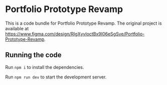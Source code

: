 
  # Portfolio Prototype Revamp

  This is a code bundle for Portfolio Prototype Revamp. The original project is available at https://www.figma.com/design/RIgXyvloctBx9I06eSgSve/Portfolio-Prototype-Revamp.

  ## Running the code

  Run `npm i` to install the dependencies.

  Run `npm run dev` to start the development server.
  